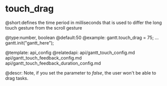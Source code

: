 touch_drag
=============
@short:defines the time period in milliseconds that is used to differ the long touch gesture from the scroll gesture
	
@type:number, boolean
@default:50
@example:
gantt.touch_drag = 75;
...
gantt.init("gantt_here");


@template:	api_config
@relatedapi:
	api/gantt_touch_config.md
    api/gantt_touch_feedback_config.md
    api/gantt_touch_feedback_duration_config.md
    
@descr:
Note, if you set the parameter to *false*, the user won't be able to drag tasks.
